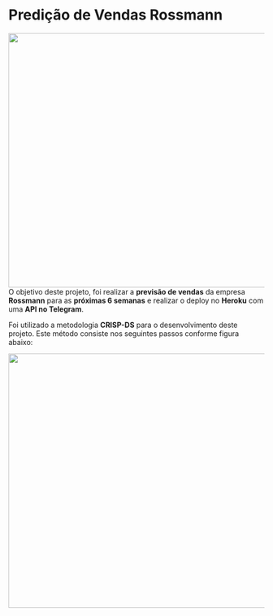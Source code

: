 # Predição de Vendas Rossmann

<img align="right" width="800" height="500" src="https://img1.wsimg.com/isteam/ip/b8b02fee-4345-4577-9a87-00153d078373/001-0001.jpg/:/rs=w:1534.5px,cg:true,m">


O objetivo deste projeto, foi realizar a **previsão de vendas** da empresa **Rossmann** para as **próximas 6 semanas** e realizar o deploy no **Heroku** com uma **API no Telegram**.

Foi utilizado a metodologia **CRISP-DS** para o desenvolvimento deste projeto. Este método consiste nos seguintes passos conforme figura abaixo:


<img align="right" width="800" height="500" src="https://img1.wsimg.com/isteam/ip/b8b02fee-4345-4577-9a87-00153d078373/teste2-0001.png/:/cr=t:0%25,l:0%25,w:100%25,h:100%25/rs=w:1534.5px,cg:true">

